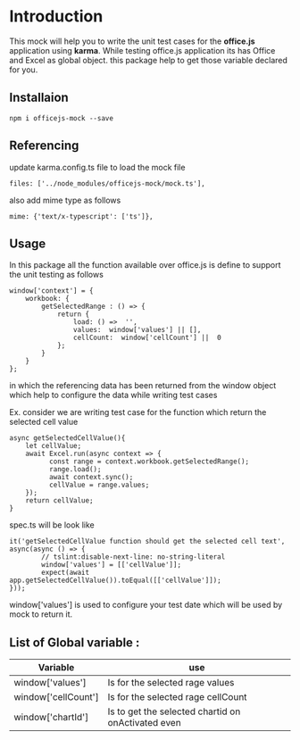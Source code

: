 # Introduction

This mock will help you to write the unit test cases for the **office.js** application using **karma**. While testing office.js application its has Office and Excel as global object. this package help to get those variable declared for you.


## Installaion

    npm i officejs-mock --save
    
## Referencing
update  karma.config.ts file to load the mock file

    files: ['../node_modules/officejs-mock/mock.ts'],
also add mime type as follows

    mime: {'text/x-typescript': ['ts']},

## Usage

In this package all the function available over office.js is define to support the unit testing as follows 

    window['context'] = {
	    workbook: {
		    getSelectedRange : () => {
			    return {
				    load: () =>  '',
				    values:  window['values'] || [],
				    cellCount:  window['cellCount'] ||  0
			    };
		    }
	    }
    };

in which the referencing data has been returned from the window object which help to configure the data while writing test cases 

Ex.
consider we are writing test case for the function which return the selected cell value 

    async getSelectedCellValue(){
	    let cellValue;
        await Excel.run(async context => {
	          const range = context.workbook.getSelectedRange();
	          range.load();
	          await context.sync();
	          cellValue = range.values;
        });
        return cellValue;
    }


spec.ts will be look like 

    it('getSelectedCellValue function should get the selected cell text', async(async () => {
            // tslint:disable-next-line: no-string-literal
            window['values'] = [['cellValue']];
            expect(await app.getSelectedCellValue()).toEqual([['cellValue']]);
    }));

window['values']  is used to configure your test date which will be used by mock to return it.


## List of Global variable :

|  Variable  |  use|
|--|--|
| window['values'] |  Is for the selected rage values |
| window['cellCount'] |  Is for the selected rage cellCount |
| window['chartId'] | Is to get the selected chartid on onActivated even |



